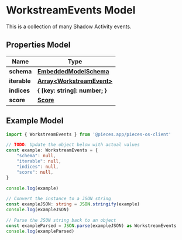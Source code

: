 
# WorkstreamEvents Model

This is a collection of many Shadow Activity events.

## Properties Model

Name | Type
------------ | -------------
**schema** | [**EmbeddedModelSchema**](EmbeddedModelSchema)
**iterable** | [**Array&lt;WorkstreamEvent&gt;**](WorkstreamEvent)
**indices** | **\{ [key: string]: number; \}**
**score** | [**Score**](Score)

## Example Model

```typescript
import { WorkstreamEvents } from '@pieces.app/pieces-os-client'

// TODO: Update the object below with actual values
const example: WorkstreamEvents = {
    "schema": null,
    "iterable": null,
    "indices": null,
    "score": null,
}

console.log(example)

// Convert the instance to a JSON string
const exampleJSON: string = JSON.stringify(example)
console.log(exampleJSON)

// Parse the JSON string back to an object
const exampleParsed = JSON.parse(exampleJSON) as WorkstreamEvents
console.log(exampleParsed)
```


